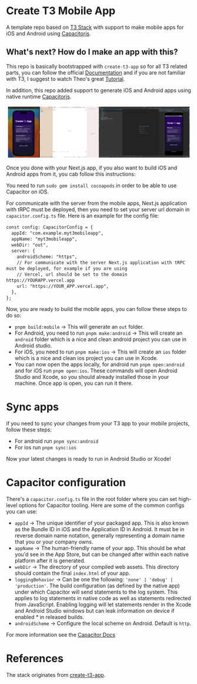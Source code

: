 # Create T3 Mobile App
A template repo based on [T3 Stack](https://create.t3.gg/) with support to make mobile apps for iOS and Android using [Capacitorjs](https://capacitorjs.com/). 

## What's next? How do I make an app with this?

This repo is basically bootstrapped with `create-t3-app` so for all T3 related parts, you can follow the official [Documentation](https://create.t3.gg/) and if you are not familiar with T3, I suggest to watch Theo's great [Tutorial](https://youtu.be/YkOSUVzOAA4).

In addition, this repo added support to generate iOS and Android apps using native runtime [Capacitorjs](https://capacitorjs.com/).

<div style="display:flex; flex-direction:row; padding: 5px;">
    <div style="display: flex; width: fit-content;"><img src="https://github.com/emadgit/create-t3-mobile-app/blob/main/public/ios.png" style="width: fit-content;" /></div>
    <div style="display: flex; width: fit-content;"><img src="https://github.com/emadgit/create-t3-mobile-app/blob/main/public/android.png" style="width: fit-content;" /></div>
</div>

Once you done with your Next.js app, if you also want to build iOS and Android apps from it, you cab follow this instructions:

You need to run `sudo gem install cocoapods` in order to be able to use Capacitor on iOS.

For communicate with the server from the mobile apps, Next.js application with tRPC must be deployed, then you need to set your server url domain in `capacitor.config.ts` file. Here is an example for the config file:

```
const config: CapacitorConfig = {
  appId: "com.example.myt3mobileapp",
  appName: "myt3mobileapp",
  webDir: "out",
  server: {
    androidScheme: "https",
    // For communicate with the server Next.js application with tRPC must be deployed, for example if you are using
    // Vercel, url should be set to the domain https://YOURAPP.vercel.app
    url: "https://YOUR_APP.vercel.app",
  },
};
```

Now, you are ready to build the mobile apps, you can follow these steps to do so:

- `pnpm build:mobile` -> This will generate an `out` folder.
- For Android, you need to run `pnpm make:android` -> This will create an `android` folder which is a nice and clean android project you can use in Android studio.
- For iOS, you need to run `pnpm make:ios` -> This will create an `ios` folder which is a nice and clean ios project you can use in Xcode.
- You can now open the apps locally, for android run `pnpm open:android` and for iOS run `pnpm open:ios`. These commands will open Android Studio and Xcode, so you should already installed those in your machine. Once app is open, you can run it there. 

# Sync apps

if you need to sync your changes from your T3 app to your mobile projects, follow these steps: 

- For android run `pnpm sync:android`
- For ios run `pnpm sync:ios`

Now your latest changes is ready to run in Android Studio or Xcode!

# Capacitor configuration

There's a `capacitor.config.ts` file in the root folder where you can set high-level options for Capacitor tooling. Here are some of the common configs you can use: 

- `appId` -> The unique identifier of your packaged app. This is also known as the Bundle ID in iOS and the Application ID in Android. It must be in reverse domain name notation, generally representing a domain name that you or your company owns.
- `appName` -> The human-friendly name of your app. This should be what you'd see in the App Store, but can be changed after within each native platform after it is generated.
- `webDir` -> The directory of your compiled web assets. This directory should contain the final `index.html` of your app.
- `loggingBehavior` -> Can be one the following: `'none' | 'debug' | 'production'`. The build configuration (as defined by the native app) under which Capacitor will send statements to the log system. This applies to log statements in native code as well as statements redirected from JavaScript. Enabling logging will let statements render in the Xcode and Android Studio windows but can leak information on device if enabled * in released builds.
- `androidScheme` -> Configure the local scheme on Android. Default is `http`.

For more information see the [Capacitor Docs](https://capacitorjs.com/docs/config#schema)

# References

The stack originates from [create-t3-app](https://create.t3.gg/).
